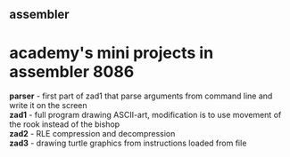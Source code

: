 ## assembler
# academy's mini projects in assembler 8086

**parser** - first part of zad1 that parse arguments from command line and write it on the screen <br />
**zad1** - full program drawing ASCII-art, modification is to use movement of the rook instead of the bishop <br />
**zad2** - RLE compression and decompression <br />
**zad3** - drawing turtle graphics from instructions loaded from file <br />
